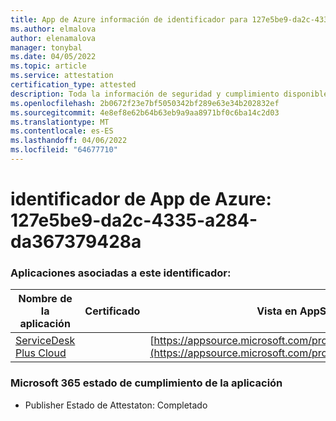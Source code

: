 ```yaml
---
title: App de Azure información de identificador para 127e5be9-da2c-4335-a284-da367379428a
ms.author: elmalova
author: elenamalova
manager: tonybal
ms.date: 04/05/2022
ms.topic: article
ms.service: attestation
certification_type: attested
description: Toda la información de seguridad y cumplimiento disponible para 127e5be9-da2c-4335-a284-da367379428a.
ms.openlocfilehash: 2b0672f23e7bf5050342bf289e63e34b202832ef
ms.sourcegitcommit: 4e8ef8e62b64b63eb9a9aa8971bf0c6ba14c2d03
ms.translationtype: MT
ms.contentlocale: es-ES
ms.lasthandoff: 04/06/2022
ms.locfileid: "64677710"
---
```

# <a name="azure-app-id-127e5be9-da2c-4335-a284-da367379428a"></a>identificador de App de Azure: 127e5be9-da2c-4335-a284-da367379428a


### <a name="apps-associated-with-this-id"></a>Aplicaciones asociadas a este identificador:
| **Nombre de la aplicación** | **Certificado** | **Vista en AppSource** |
|--------------|---------------|-----------------------|
| [ServiceDesk Plus Cloud](../forward/WA200000037.md) |  | [https://appsource.microsoft.com/product/office/WA200000037](https://appsource.microsoft.com/product/office/WA200000037) |

### <a name="microsoft-365-app-compliance-status"></a>Microsoft 365 estado de cumplimiento de la aplicación
- Publisher Estado de Attestaton: Completado

